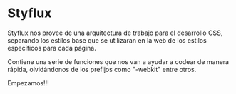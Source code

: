 Styflux
=======

Styflux nos provee de una arquitectura de trabajo para el desarrollo CSS, separando los estilos base que se utilizaran en la web de los estilos específicos para cada página.

Contiene una serie de funciones que nos van a ayudar a codear de manera rápida, olvidándonos de los prefijos como "-webkit" entre otros.

Empezamos!!!
